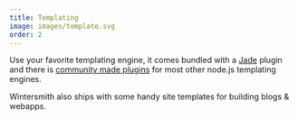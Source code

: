 ```yaml
---
title: Templating
image: images/template.svg
order: 2
---
```


Use your favorite templating engine, it comes bundled with a [Jade][1] plugin and there is [community made plugins][2] for most other node.js templating engines.

Wintersmith also ships with some handy site templates for building blogs & webapps.

[1]: http://jade-lang.com/ "Jade - Template Engine"
[2]: https://github.com/jnordberg/wintersmith/wiki/Plugins "Wintersmith plugins"
